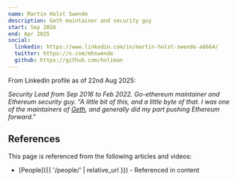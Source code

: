 ```yaml
---
name: Martin Holst Swende
description: Geth maintainer and security guy
start: Sep 2016
end: Apr 2025
social:
  linkedin: https://www.linkedin.com/in/martin-holst-swende-a6664/
  twitter: https://x.com/mhswende
  github: https://github.com/holiman
---
```

From LinkedIn profile as of 22nd Aug 2025:

*Security Lead from Sep 2016 to Feb 2022.  Go-ethereum maintainer and Ethereum security guy.  "A little bit of this, and a little byte of that. I was one of the maintainers of [Geth](https://github.com/ethereum/go-ethereum/), and generally did my part pushing Ethereum forward."*


## References

This page is referenced from the following articles and videos:

- [People]({{ '/people/' | relative_url }}) - Referenced in content
